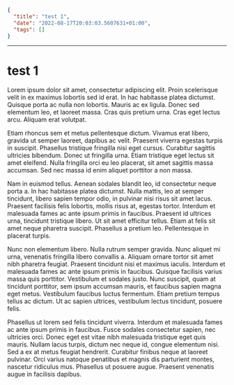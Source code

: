 ```json
{
  "title": "test 1",
  "date": "2022-08-17T20:03:03.5607631+01:00",
  "tags": []
}
```
***
# test 1
Lorem ipsum dolor sit amet, consectetur adipiscing elit. Proin scelerisque velit in ex maximus lobortis sed id erat. In hac habitasse platea dictumst. Quisque porta ac nulla non lobortis. Mauris ac ex ligula. Donec sed elementum leo, et laoreet massa. Cras quis pretium urna. Cras eget lectus arcu. Aliquam erat volutpat.

Etiam rhoncus sem et metus pellentesque dictum. Vivamus erat libero, gravida ut semper laoreet, dapibus ac velit. Praesent viverra egestas turpis in suscipit. Phasellus tristique fringilla nisi eget cursus. Curabitur sagittis ultricies bibendum. Donec ut fringilla urna. Etiam tristique eget lectus sit amet eleifend. Nulla fringilla orci eu leo placerat, sit amet sagittis massa accumsan. Sed nec massa id enim aliquet porttitor a non massa.

Nam in euismod tellus. Aenean sodales blandit leo, id consectetur neque porta a. In hac habitasse platea dictumst. Nulla mattis, leo at semper tincidunt, libero sapien tempor odio, in pulvinar nisi risus sit amet lacus. Praesent facilisis felis lobortis, mollis risus at, egestas tortor. Interdum et malesuada fames ac ante ipsum primis in faucibus. Praesent id ultrices urna, tincidunt tristique libero. Ut sit amet efficitur tellus. Etiam at felis sit amet neque pharetra suscipit. Phasellus a pretium leo. Pellentesque in placerat turpis.

Nunc non elementum libero. Nulla rutrum semper gravida. Nunc aliquet mi urna, venenatis fringilla libero convallis a. Aliquam ornare tortor sit amet nibh pharetra feugiat. Praesent tincidunt nisi et maximus iaculis. Interdum et malesuada fames ac ante ipsum primis in faucibus. Quisque facilisis varius massa quis porttitor. Vestibulum et sodales justo. Nunc suscipit, quam at tincidunt porttitor, sem ipsum accumsan mauris, et faucibus sapien magna eget metus. Vestibulum faucibus luctus fermentum. Etiam pretium tempus tellus ac dictum. Ut ac sapien ultrices, vestibulum lectus tincidunt, posuere felis.

Phasellus ut lorem sed felis tincidunt viverra. Interdum et malesuada fames ac ante ipsum primis in faucibus. Fusce sodales consectetur sapien, nec ultricies orci. Donec eget est vitae nibh malesuada tristique eget quis mauris. Nullam lacus turpis, dictum nec neque id, congue elementum nisi. Sed a ex at metus feugiat hendrerit. Curabitur finibus neque at laoreet pulvinar. Orci varius natoque penatibus et magnis dis parturient montes, nascetur ridiculus mus. Phasellus ut posuere augue. Praesent venenatis augue in facilisis dapibus. 